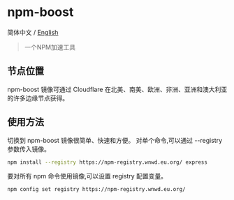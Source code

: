 # npm-boost

简体中文 / [English](./README.en.md)

> 一个NPM加速工具

## 节点位置
npm-boost 镜像可通过 Cloudflare 在北美、南美、欧洲、非洲、亚洲和澳大利亚的许多边缘节点获得。

## 使用方法
切换到 npm-boost 镜像很简单、快速和方便。
对单个命令,可以通过 --registry 参数传入镜像。

```bash
npm install --registry https://npm-registry.wnwd.eu.org/ express
```

要对所有 npm 命令使用镜像,可以设置 registry 配置变量。

```bash
npm config set registry https://npm-registry.wnwd.eu.org/
```
